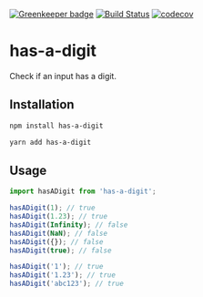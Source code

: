 [![Greenkeeper badge](https://badges.greenkeeper.io/jaebradley/has-a-digit.svg)](https://greenkeeper.io/)
[![Build Status](https://travis-ci.org/jaebradley/has-a-digit.svg?branch=master)](https://travis-ci.org/jaebradley/has-a-digit)
[![codecov](https://codecov.io/gh/jaebradley/has-a-digit/branch/master/graph/badge.svg)](https://codecov.io/gh/jaebradley/has-a-digit)

# has-a-digit

Check if an input has a digit.

## Installation

```bash
npm install has-a-digit
```

```bash
yarn add has-a-digit
```

## Usage

```javascript
import hasADigit from 'has-a-digit';

hasADigit(1); // true
hasADigit(1.23); // true
hasADigit(Infinity); // false
hasADigit(NaN); // false
hasADigit({}); // false
hasADigit(true); // false

hasADigit('1'); // true
hasADigit('1.23'); // true
hasADigit('abc123'); // true
```
